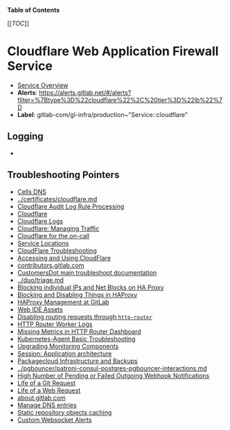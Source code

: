 <!-- MARKER: do not edit this section directly. Edit services/service-catalog.yml then run scripts/generate-docs -->

**Table of Contents**

[[_TOC_]]

# Cloudflare Web Application Firewall Service

* [Service Overview](https://dashboards.gitlab.net/d/cloudflare-main)
* **Alerts**: <https://alerts.gitlab.net/#/alerts?filter=%7Btype%3D%22cloudflare%22%2C%20tier%3D%22lb%22%7D>
* **Label**: gitlab-com/gl-infra/production~"Service::cloudflare"

## Logging

* []()

## Troubleshooting Pointers

* [Cells DNS](../cells/dns.md)
* [../certificates/cloudflare.md](../certificates/cloudflare.md)
* [Cloudflare Audit Log Rule Processing](cloudflare-audit-log-rule-processing.md)
* [Cloudflare](intro.md)
* [Cloudflare Logs](logging.md)
* [Cloudflare: Managing Traffic](managing-traffic.md)
* [Cloudflare for the on-call](oncall.md)
* [Service Locations](services-locations.md)
* [CloudFlare Troubleshooting](troubleshooting.md)
* [Accessing and Using CloudFlare](vendor.md)
* [contributors.gitlab.com](../contributors/contributors-dashboard.md)
* [CustomersDot main troubleshoot documentation](../customersdot/overview.md)
* [../duo/triage.md](../duo/triage.md)
* [Blocking individual IPs and Net Blocks on HA Proxy](../frontend/ban-netblocks-on-haproxy.md)
* [Blocking and Disabling Things in HAProxy](../frontend/block-things-in-haproxy.md)
* [HAProxy Management at GitLab](../frontend/haproxy.md)
* [Web IDE Assets](../gitlab-static/web-ide-assets.md)
* [Disabling routing requests through `http-router`](../http-router/disable-http-router.md)
* [HTTP Router Worker Logs](../http-router/logging.md)
* [Missing Metrics in HTTP Router Dashboard](../http-router/missing-metrics.md)
* [Kubernetes-Agent Basic Troubleshooting](../kas/kubernetes-agent-basic-troubleshooting.md)
* [Upgrading Monitoring Components](../monitoring/upgrades.md)
* [Session: Application architecture](../onboarding/architecture.md)
* [Packagecloud Infrastructure and Backups](../packagecloud/infrastructure.md)
* [../pgbouncer/patroni-consul-postgres-pgbouncer-interactions.md](../pgbouncer/patroni-consul-postgres-pgbouncer-interactions.md)
* [High Number of Pending or Failed Outgoing Webhook Notifications](../registry/webhook-notifications.md)
* [Life of a Git Request](../tutorials/overview_life_of_a_git_request.md)
* [Life of a Web Request](../tutorials/overview_life_of_a_web_request.md)
* [about.gitlab.com](../uncategorized/about-gitlab-com.md)
* [Manage DNS entries](../uncategorized/manage-dns-entries.md)
* [Static repository objects caching](../web/static-repository-objects-caching.md)
* [Custom Websocket Alerts](../websockets/slow-broken-upgrades.md)
<!-- END_MARKER -->
<!-- ## Summary -->

<!-- ## Architecture -->

<!-- ## Performance -->

<!-- ## Scalability -->

<!-- ## Availability -->

<!-- ## Durability -->

<!-- ## Security/Compliance -->

<!-- ## Monitoring/Alerting -->

<!-- ## Links to further Documentation -->
